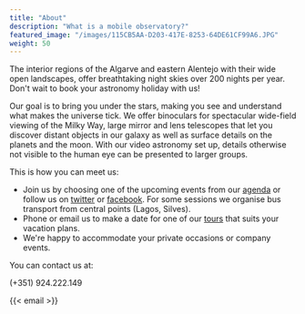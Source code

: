 ```yaml
---
title: "About"
description: "What is a mobile observatory?"
featured_image: "/images/115CB5AA-D203-417E-8253-64DE61CF99A6.JPG"
weight: 50
---
```


The interior regions of the Algarve and eastern Alentejo with their wide open landscapes, offer breathtaking night skies over 200 nights per year.
Don't wait to book your astronomy holiday with us!

<!-- In 2017 the idea was born to load a collection of telescopes into a van and drive them to dark sites to share them with the curious, 
new to stargazing and with experienced observers alike. -->

Our goal is to bring you under the stars, making you see and understand what makes the universe tick.
We offer binoculars for spectacular wide-field viewing of the Milky Way, 
large mirror and lens telescopes that let you discover distant objects in our galaxy as well as surface details on the planets and the moon. 
With our video astronomy set up, details otherwise not visible to the human eye can be presented to larger groups.

This is how you can meet us:

* Join us by choosing one of the upcoming events from our [agenda](/agenda) or follow us on [twitter](https://twitter.com/ceusdosul) or [facebook](https://facebook.com/ceusdosul). For some sessions we organise bus transport from central points (Lagos, Silves).
* Phone or email us to make a date for one of our [tours](/tours) that suits your vacation plans.
* We're happy to accommodate your private occasions or company events.

You can contact us at:

(+351) 924.222.149

{{< email >}}
